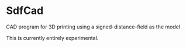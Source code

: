 # SdfCad
CAD program for 3D printing using a signed-distance-field as the model

This is currently entirely experimental.
